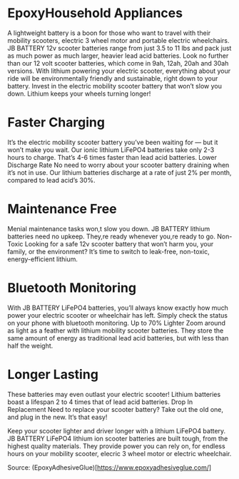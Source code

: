# EpoxyHousehold Appliances

A lightweight battery is a boon for those who want to travel with their mobility scooters, electric 3 wheel motor and portable electric wheelchairs. JB BATTERY 12v scooter batteries range from just 3.5 to 11 lbs and pack just as much power as much larger, heavier lead acid batteries. Look no further than our 12 volt scooter batteries, which come in 9ah, 12ah, 20ah and 30ah versions. With lithium powering your electric scooter, everything about your ride will be environmentally friendly and sustainable, right down to your battery.
Invest in the electric mobility scooter battery that won’t slow you down. Lithium keeps your wheels turning longer!
 
# Faster Charging

It’s the electric mobility scooter battery you’ve been waiting for — but it won’t make you wait. Our ionic lithium LiFePO4 batteries take only 2-3 hours to charge. That’s 4-6 times faster than lead acid batteries.
Lower Discharge Rate
No need to worry about your scooter battery draining when it’s not in use. Our lithium batteries discharge at a rate of just 2% per month, compared to lead acid’s 30%.

# Maintenance Free

Menial maintenance tasks won,t slow you down. JB BATTERY lithium batteries need no upkeep. They,re ready whenever you,re ready to go. Non-Toxic
Looking for a safe 12v scooter battery that won’t harm you, your family, or the environment? It’s time to switch to leak-free, non-toxic, energy-efficient lithium.
 
# Bluetooth Monitoring

With JB BATTERY LiFePO4 batteries, you’ll always know exactly how much power your electric scooter or wheelchair has left. Simply check the status on your phone with bluetooth monitoring.
Up to 70% Lighter
Zoom around as light as a feather with lithium mobility scooter batteries. They store the same amount of energy as traditional lead acid batteries, but with less than half the weight.

# Longer Lasting

These batteries may even outlast your electric scooter! Lithium batteries boast a lifespan 2 to 4 times that of lead acid batteries.
Drop In Replacement
Need to replace your scooter battery? Take out the old one, and plug in the new. It’s that easy!
 
Keep your scooter lighter and driver longer with a lithium LiFePO4 battery.
JB BATTERY LiFePO4 lithium ion scooter batteries are built tough, from the highest quality materials. They provide power you can rely on, for endless hours on your mobility scooter, elecric 3 wheel motor or electric wheelchair.

Source: (EpoxyAdhesiveGlue)[https://www.epoxyadhesiveglue.com/]

